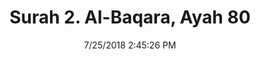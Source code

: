 ---
title       : "Surah 2. Al-Baqara, Ayah 80"
date        : 7/25/2018 2:45:26 PM
draft       : false
type        : "quran"
layout      : "compare"
BookCode    : "CMP"
SurahNumber : "2"
AyahNumber  : "80"
TotalAyah   : "286"
---